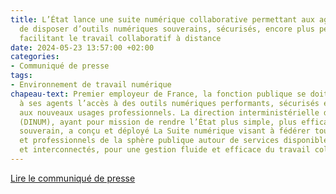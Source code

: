```yaml
---
title: L’État lance une suite numérique collaborative permettant aux agents publics
  de disposer d’outils numériques souverains, sécurisés, encore plus performants et
  facilitant le travail collaboratif à distance
date: 2024-05-23 13:57:00 +02:00
categories:
- Communiqué de presse
tags:
- Environnement de travail numérique
chapeau-text: Premier employeur de France, la fonction publique se doit de garantir
  à ses agents l’accès à des outils numériques performants, sécurisés et répondant
  aux nouveaux usages professionnels. La direction interministérielle du numérique
  (DINUM), ayant pour mission de rendre l’État plus simple, plus efficace et plus
  souverain, a conçu et déployé La Suite numérique visant à fédérer tous les agents
  et professionnels de la sphère publique autour de services disponibles à la carte
  et interconnectés, pour une gestion fluide et efficace du travail collaboratif quotidien.
---
```


<div class="lien-important"><p><a href="https://www.numerique.gouv.fr/espace-presse/lancement-suite-numerique-collaborative/">Lire le communiqué de presse</a></p></div>